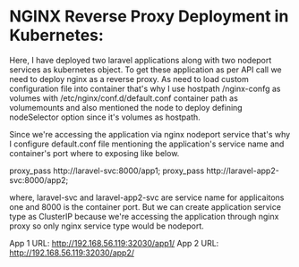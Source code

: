 # NGINX Reverse Proxy Deployment in Kubernetes:

Here, I have deployed two laravel applications along with two nodeport services as kubernetes object. To get these application as per API call we need to deploy nginx as a reverse proxy. As need to load custom configuration file into container that's why I use hostpath /nginx-confg as volumes with /etc/nginx/conf.d/default.conf container path as volumemounts and also mentioned the node to deploy defining nodeSelector option since it's volumes as hostpath.

Since we're accessing the application via nginx nodeport service that's why I configure default.conf file mentioning the application's service name and container's port where to exposing like below.

proxy_pass http://laravel-svc:8000/app1;
proxy_pass http://laravel-app2-svc:8000/app2;

where, laravel-svc and laravel-app2-svc are service name for applicaitons one and 8000 is the container port. But we can create application service type as ClusterIP because we're accessing the application through nginx proxy so only nginx service type would be nodeport. 

App 1 URL: http://192.168.56.119:32030/app1/
App 2 URL: http://192.168.56.119:32030/app2/





